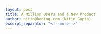 ```yaml
---
layout: post
title: A Million Users and a New Product
author: nitin@koding.com (Nitin Gupta)
excerpt_separator: "<!--more-->"
---
```


